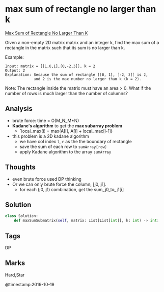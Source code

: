 # max sum of rectangle no larger than k

[Max Sum of Rectangle No Larger Than K](https://leetcode.com/problems/max-sum-of-rectangle-no-larger-than-k)

Given a non-empty 2D matrix matrix and an integer k, find the max sum of a rectangle in the matrix such that its sum is no larger than k.

Example:

```text
Input: matrix = [[1,0,1],[0,-2,3]], k = 2
Output: 2 
Explanation: Because the sum of rectangle [[0, 1], [-2, 3]] is 2,
             and 2 is the max number no larger than k (k = 2).
```

Note: The rectangle inside the matrix must have an area &gt; 0. What if the number of rows is much larger than the number of columns?

## Analysis

* brute force: time = O\(M\_N\_M\*N\)
* **Kadane's algorithm** to get the **max subarray problem**
  * `local_max(i) = max(A[i], A[i] + local_max[i-1])
* this problem is a 2D kadane algorithm 
  * we have col index `l`, `r` as the the boundary of rectangle 
  * save the sum of each row to `sumArray[row]`
  * apply Kadane algorithm to the array `sumArray`

## Thoughts

* even brute force used DP thinking 
* Or we can only brute force the column, \[j0, j1\].
  * for each \(j0, j1\) combination, get the sum\_j0\_to\_j1\[i\]

## Solution

```python
class Solution:
    def maxSumSubmatrix(self, matrix: List[List[int]], k: int) -> int:
```

## Tags

DP

## Marks

Hard,Star

@timestamp:2019-10-19
